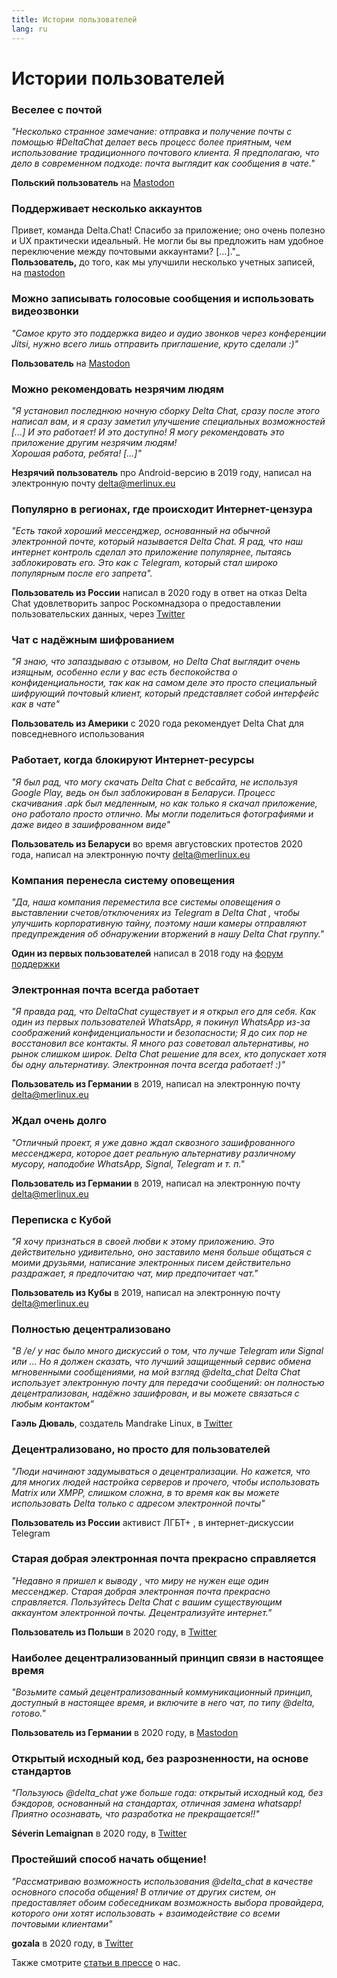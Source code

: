 ```yaml
---
title: Истории пользователей
lang: ru
---
```


# Истории пользователей

### Веселее с почтой

_"Несколько странное замечание: отправка и получение почты с помощью #DeltaChat делает весь процесс более приятным, чем использование традиционного почтового клиента. Я предполагаю, что дело в современном подходе: почта выглядит как сообщения в чате."_

**Польский пользователь** на [Mastodon](https://101010.pl/@michal/107107322703871076)

### Поддерживает несколько аккаунтов

Привет, команда Delta.Chat! Спасибо за приложение; оно очень полезно и UX практически идеальный. Не могли бы вы предложить нам удобное переключение между почтовыми аккаунтами? [...]."_  
**Пользователь,** до того, как мы улучшили несколько учетных записей, на [mastodon](https://oc.todon.fr/@borispaing/106607795144753681)

### Можно записывать голосовые сообщения и использовать видеозвонки

_"Самое круто это поддержка видео и аудио звонков через конференции Jitsi, нужно всего лишь отправить приглашение, круто сделали :)"_

**Пользователь** на [Mastodon](https://masto.1146.nohost.me/@lps/106303722917783273)

### Можно рекомендовать незрячим людям

_"Я установил последнюю ночную сборку Delta Chat, сразу после этого написал вам,
и я сразу заметил улучшение специальных возможностей [...]
И это работает! И это доступно! Я могу рекомендовать это приложение другим незрячим людям!                                 
Хорошая работа, ребята! [...]"_

**Незрячий пользователь** про Android-версию в 2019 году, написал на электронную почту delta@merlinux.eu

### Популярно в регионах, где происходит Интернет-цензура

_"Есть такой хороший мессенджер, основанный на обычной электронной почте, который называется Delta Chat. Я рад, что наш интернет контроль сделал это приложение популярнее, пытаясь заблокировать его. Это как с Telegram, который стал широко популярным после его запрета"._ 

**Пользователь из России** написал в 2020 году в ответ на отказ Delta Chat удовлетворить запрос Роскомнадзора о предоставлении пользовательских данных, через [Twitter](https://twitter.com/Alex0s/status/1256841124427313153)

### Чат с надёжным шифрованием

_"Я знаю, что запаздываю с отзывом, но Delta Chat выглядит очень изящным, особенно если у вас есть беспокойства о конфиденциальности, так как на самом деле это просто специальный шифрующий почтовый клиент, который представляет собой интерфейс как в чате"_

**Пользователь из Америки** с 2020 года рекомендует Delta Chat для повседневного использования

### Работает, когда блокируют Интернет-ресурсы

_"Я был рад, что могу скачать Delta Chat с вебсайта, не используя Google Play, ведь он был заблокирован в Беларуси. Процесс скачивания .apk был медленным, но как только я скачал приложение, оно работало просто отлично. Мы могли поделиться фотографиями и даже видео в зашифрованном виде"_ 

**Пользователь из Беларуси** во время августовских протестов 2020 года, написал на электронную почту delta@merlinux.eu

### Компания перенесла систему оповещения

_"Да, наша компания переместила
все системы оповещения о выставлении счетов/отключениях
из Telegram в Delta Chat
, чтобы улучшить корпоративную тайну,
поэтому наши камеры отправляют предупреждения об обнаружении вторжений
в нашу Delta Chat группу."_

**Один из первых пользователей** написал в 2018 году на [форум поддержки](https://support.delta.chat/t/clear-chat-function/163/8)


### Электронная почта всегда работает

_"Я правда рад, что DeltaChat существует и я открыл его для себя.
Как один из первых пользователей WhatsApp, я покинул WhatsApp из-за соображений конфиденциальности и безопасности;
Я до сих пор не восстановил все контакты.
Я много раз советовал альтернативы, но рынок слишком широк.
Delta Chat решение для всех, кто допускает хотя бы одну
альтернативу. Электронная почта всегда работает! :)"_

**Пользователь из Германии** в 2019, написал на электронную почту delta@merlinux.eu


### Ждал очень долго

_"Отличный проект, я уже давно
ждал сквозного зашифрованного мессенджера, которое дает реальную альтернативу
различному мусору, наподобие WhatsApp, Signal, Telegram и т. п."_

**Пользователь из Германии** в 2019, написал на электронную почту delta@merlinux.eu


### Переписка с Кубой

_"Я хочу признаться в своей любви к этому приложению.
Это действительно удивительно, оно заставило меня больше общаться с моими друзьями,
написание электронных писем действительно раздражает, я предпочитаю чат, мир предпочитает чат."_

**Пользователь из Кубы** в 2019, написал на электронную почту delta@merlinux.eu


### Полностью децентрализовано

_"В /e/ у нас было много дискуссий о том, что лучше Telegram или Signal или ... 
Но я должен сказать, что лучший защищенный сервис обмена мгновенными сообщениями, на мой взгляд @delta_chat
Delta Chat использует электронную почту для передачи сообщений: 
он полностью децентрализован, надёжно зашифрован, и вы можете связаться с любым контактом"_

**Гаэль Дюваль**, создатель Mandrake Linux, в [Twitter](https://twitter.com/gael_duval/status/1122906779002777600)

### Децентрализовано, но просто для пользователей

_"Люди начинают задумываться о децентрализации. Но кажется, что для многих людей настройка серверов и прочего, чтобы использовать Matrix или XMPP, слишком сложна, в то время как вы можете использовать Delta только с адресом электронной почты"_

**Пользователь из России** активист ЛГБТ+ , в интернет-дискуссии Telegram

### Старая добрая электронная почта прекрасно справляется

_"Недавно я пришел к выводу
, что миру не нужен еще один мессенджер.
Старая добрая электронная почта прекрасно справляется.
Пользуйтесь Delta Chat с вашим существующим аккаунтом электронной почты. Децентрализуйте интернет."_

**Пользователь из Польши** в 2020 году, в [Twitter](https://twitter.com/MichalNarecki/status/1280820973902745600)


### Наиболее децентрализованный принцип связи в настоящее время

_"Возьмите самый децентрализованный коммуникационный принцип, доступный в настоящее
время, и включите в него чат, по типу @delta, готово."_

**Пользователь из Германии** в 2020 году, в [Mastodon](https://mastodon.bayern/@binaryflo85/103273050438673883)


### Открытый исходный код, без разрозненности, на основе стандартов

_"Пользуюсь @delta_chat уже больше года:
открытый исходный код, без бэкдоров, основанный на стандартах, отличная замена whatsapp!
Приятно осознавать, что разработка не прекращается!!"_

**Séverin Lemaignan** в 2020 году, в [Twitter](https://twitter.com/skadge/status/1276515066393878529)


### Простейший способ начать общение!

_"Рассматриваю возможность использования @delta_chat в качестве основного способа общения!
В отличие от других систем, он предоставляет обоим собеседникам возможность выбора провайдера, которого они хотят использовать +
взаимодействие со всеми почтовыми клиентами"_

**gozala** в 2020 году, в [Twitter](https://twitter.com/gozala/status/1281346020664729600)


Также смотрите [статьи в прессе](references) о нас.

